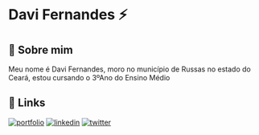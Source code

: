 
# Davi Fernandes ⚡




## 🚀 Sobre mim
Meu nome é Davi Fernandes, moro no município de Russas no estado do Ceará, estou cursando o 3ºAno do Ensino Médio


## 🔗 Links
[![portfolio](https://img.shields.io/badge/my_portfolio-000?style=for-the-badge&logo=ko-fi&logoColor=white)](https://katherinempeterson.com/)
[![linkedin](https://img.shields.io/badge/linkedin-0A66C2?style=for-the-badge&logo=linkedin&logoColor=white)](https://www.linkedin.com/)
[![twitter](https://img.shields.io/badge/twitter-1DA1F2?style=for-the-badge&logo=twitter&logoColor=white)](https://twitter.com/)

